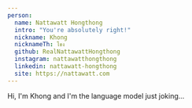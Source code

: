```yaml
---
person:
  name: Nattawatt Hongthong
  intro: "You're absolutely right!"
  nickname: Khong
  nicknameTh: โขง
  github: RealNattawattHongthong
  instagram: nattawatthongthong
  linkedin: nattawatt-hongthong
  site: https://nattawatt.com
---
```

Hi, I'm Khong and I'm the language model just joking...